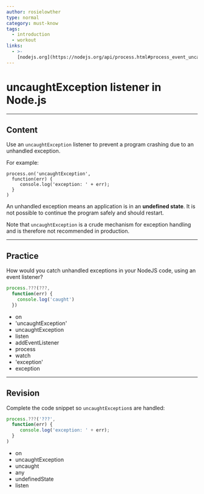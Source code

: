 ```yaml
---
author: rosielowther
type: normal
category: must-know
tags:
  - introduction
  - workout
links:
  - >-
    [nodejs.org](https://nodejs.org/api/process.html#process_event_uncaughtexception){website}
---
```


# uncaughtException listener in Node.js


---

## Content

Use an `uncaughtException` listener to prevent a program crashing due to an unhandled exception.

For example:

```plain-text
process.on('uncaughtException',
  function(err) {
     console.log('exception: ' + err);
  }
)
```

An unhandled exception means an application is in an **undefined state**. It is not possible to continue the program safely and should restart.

Note that `uncaughtException` is a crude mechanism for exception handling and is therefore not recommended in production.


---

## Practice

How would you catch unhandled exceptions in your NodeJS code, using an event listener?

```javascript
process.???(???,
  function(err) {
    console.log('caught')
  })
```

- on
- 'uncaughtException'
- uncaughtException
- listen
- addEventListener
- process
- watch
- 'exception'
- exception


---

## Revision

Complete the code snippet so `uncaughtException`s are handled:

```javascript
process.???('???',
  function(err) {
     console.log('exception: ' + err);
  }
)

```

- on
- uncaughtException
- uncaught
- any
- undefinedState
- listen
 
